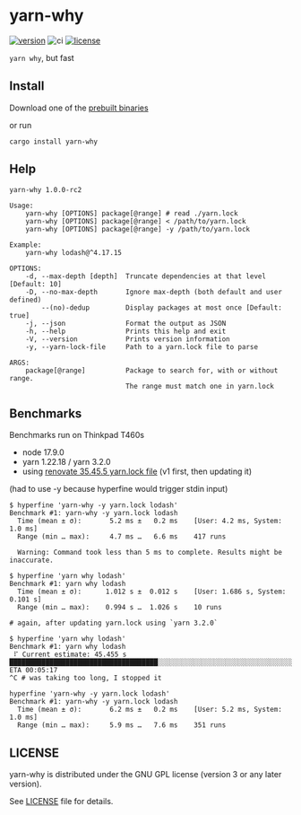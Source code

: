 # yarn-why
[![version](https://img.shields.io/crates/v/yarn-why.svg)](https://crates.io/crates/yarn-why)
![ci](https://github.com/riquito/yarn-why/actions/workflows/ci.yml/badge.svg)
[![license](https://img.shields.io/crates/l/yarn-why.svg)](https://crates.io/crates/yarn-why)

`yarn why`, but fast

## Install

Download one of the [prebuilt binaries](https://github.com/riquito/yarn-why/releases)

or run

```
cargo install yarn-why
```

## Help

```
yarn-why 1.0.0-rc2

Usage:
    yarn-why [OPTIONS] package[@range] # read ./yarn.lock
    yarn-why [OPTIONS] package[@range] < /path/to/yarn.lock
    yarn-why [OPTIONS] package[@range] -y /path/to/yarn.lock

Example:
    yarn-why lodash@^4.17.15

OPTIONS:
    -d, --max-depth [depth]  Truncate dependencies at that level [Default: 10]
    -D, --no-max-depth       Ignore max-depth (both default and user defined)
        --(no)-dedup         Display packages at most once [Default: true]
    -j, --json               Format the output as JSON
    -h, --help               Prints this help and exit
    -V, --version            Prints version information
    -y, --yarn-lock-file     Path to a yarn.lock file to parse

ARGS:
    package[@range]          Package to search for, with or without range.
                             The range must match one in yarn.lock
```


## Benchmarks

Benchmarks run on Thinkpad T460s
- node 17.9.0
- yarn 1.22.18 / yarn 3.2.0
- using [renovate 35.45.5 yarn.lock file](https://github.com/renovatebot/renovate/blob/32.45.5/yarn.lock) (v1 first, then updating it)

(had to use -y because hyperfine would trigger stdin input)

```
$ hyperfine 'yarn-why -y yarn.lock lodash'
Benchmark #1: yarn-why -y yarn.lock lodash
  Time (mean ± σ):       5.2 ms ±   0.2 ms    [User: 4.2 ms, System: 1.0 ms]
  Range (min … max):     4.7 ms …   6.6 ms    417 runs

  Warning: Command took less than 5 ms to complete. Results might be inaccurate.

$ hyperfine 'yarn why lodash'
Benchmark #1: yarn why lodash
  Time (mean ± σ):      1.012 s ±  0.012 s    [User: 1.686 s, System: 0.101 s]
  Range (min … max):    0.994 s …  1.026 s    10 runs

# again, after updating yarn.lock using `yarn 3.2.0`

$ hyperfine 'yarn why lodash'
Benchmark #1: yarn why lodash
 ⠏ Current estimate: 45.455 s     █████████████████████████████████████░░░░░░░░░░░░░░░░░░░░░░░░░░░░░░░░░░░░░░░░░░░░░░░░░░░░░░░░░ ETA 00:05:17
^C # was taking too long, I stopped it

hyperfine 'yarn-why -y yarn.lock lodash'
Benchmark #1: yarn-why -y yarn.lock lodash
  Time (mean ± σ):       6.2 ms ±   0.2 ms    [User: 5.2 ms, System: 1.0 ms]
  Range (min … max):     5.9 ms …   7.6 ms    351 runs
```

## LICENSE

yarn-why is distributed under the GNU GPL license (version 3 or any later version).

See [LICENSE](./LICENSE) file for details.
